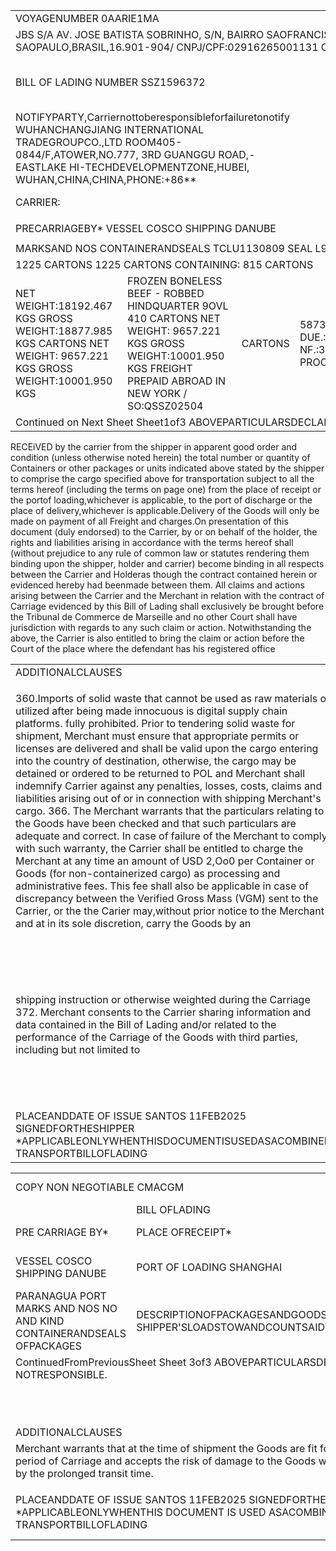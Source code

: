 


<html><body><table><tbody><tr><td colspan="4">VOYAGENUMBER 0AARIE1MA</td><td colspan="4">SHIPPER</td></tr><tr><td colspan="4">JBS S/A AV. JOSE BATISTA SOBRINHO, S/N, BAIRRO SAOFRANCISCO,ANDRADINA, SAOPAULO,BRASIL,16.901-904/ CNPJ/CPF:02916265001131 CONSIGNEE</td><td colspan="4">COPY NON NEGOTIABLE BILL OFLADING</td></tr><tr><td colspan="4">BILL OF LADING NUMBER SSZ1596372</td><td rowspan="2">EXPORTREFERENCES 22078762 CMACGM</td><td rowspan="2">WUHANCHANGJIANG INTERNATIONAL TRADEGROUPCO.,LTD ROOM405-0844/F.ATOWER.NO.777.</td><td>3RDGUANGGUROAD,-EASTLAKE HI-TECHDEVELOPMENTZONE,HUBEI, WUHAN,CHINA,CHINA,PHONE:+86*</td></tr><tr><td colspan="3">NOTlFYPARTY,Carriernottoberesponsibleforfailuretonotify WUHANCHANGJIANG INTERNATIONAL TRADEGROUPCO.,LTD ROOM405-0844/F,ATOWER,NO.777, 3RD GUANGGU ROAD,-EASTLAKE HI-TECHDEVELOPMENTZONE,HUBEI, WUHAN,CHINA,CHINA,PHONE:+86**</td></tr><tr><td colspan="4">CARRIER:</td><td colspan="3">CMACGMSociétéAnonymeauCapitalde234988330Euros Head Office: 4, quai d'Arenc- 13002 Marseille - France Tel: (33)4 88 9190 00- Fax:(33)488 91 90 95</td></tr><tr><td colspan="2"></td><td colspan="4"></td><td colspan="2"></td></tr><tr><td colspan="4">PRECARRIAGEBY* VESSEL COSCO SHIPPING DANUBE</td><td colspan="3">PLACEOFRECEIPT* PORTOFLOADING PARANAGUAPORT</td></tr><tr><td colspan="4"></td><td colspan="3"></td><td></td></tr><tr><td colspan="4">MARKSAND NOS CONTAINERANDSEALS TCLU1130809 SEAL L9652636</td><td colspan="4">NO AND KIND OFPACKAGES 1x40RH</td></tr><tr><td colspan="4">1225 CARTONS 1225 CARTONS CONTAINING: 815 CARTONS</td><td colspan="4">FROZEN BONELESS BEEF - ROBBED FOREQUARTER (9OVL)</td></tr><tr><td>NET WEIGHT:18192.467 KGS GROSS WEIGHT:18877.985 KGS CARTONS NET WEIGHT: 9657.221 KGS GROSS WEIGHT:10001.950 KGS</td><td>FROZEN BONELESS BEEF - ROBBED HINDQUARTER 9OVL 410 CARTONS NET WEIGHT: 9657.221 KGS GROSS WEIGHT:10001.950 KGS FREIGHT PREPAID ABROAD IN NEW YORK / SO:QSSZ02504</td><td>CARTONS</td><td>58730776-1 DUE.:25BR0001953450 NF.:318105 PROC.:553099</td><td>RUC.：5BR02916265200000000000000000122395 *-18507160251，VEJIA@CJITG.COM- **-18507160251，VEJIA@CJITG.COM-</td><td>NCM:02023000 SEAL SIF:0029612/SIF385</td><td>"SHIPPER'S DECLARATION: WOODEN PACKING DULY TREATED AND CERTIFIED WHEN/IF USED TO EXPORT BY</td><td>THE SHIPPER" Continued on Next Sheet</td></tr><tr><td colspan="8">Continued on Next Sheet Sheet1of3 ABOVEPARTICULARSDECLAREDBYSHIPPER.CARRIERNOTRESPONSIBLE</td></tr></tbody></table></body></html>

RECEiVED by the carrier from the shipper in apparent good order and condition (unless otherwise noted herein) the total number or quantity of Containers or other packages or units indicated above stated by the shipper to comprise the cargo specified above for transportation subject to all the terms hereof (including the terms on page one) from the place of receipt or the portof loading,whichever is applicable, to the port of discharge or the place of delivery,whichever is applicable.Delivery of the Goods will only be made on payment of all Freight and charges.On presentation of this document (duly endorsed) to the Carrier, by or on behalf of the holder, the rights and liabilities arising in accordance with the terms hereof shall (without prejudice to any rule of common law or statutes rendering them binding upon the shipper, holder and carrier) become binding in all respects between the Carrier and Holderas though the contract contained herein or evidenced hereby had beenmade between them. All claims and actions arising between the Carrier and the Merchant in relation with the contract of Carriage evidenced by this Bill of Lading shall exclusively be brought before the Tribunal de Commerce de Marseille and no other Court shall have jurisdiction with regards to any such claim or action. Notwithstanding the above, the Carrier is also entitled to bring the claim or action before the Court of the place where the defendant has his registered office


<html><body><table><tr><td colspan="2">ADDITIONALCLAUSES</td></tr><tr><td rowspan="3">360.Imports of solid waste that cannot be used as raw materials or utilized after being made innocuous is digital supply chain platforms. fully prohibited. Prior to tendering solid waste for shipment, Merchant must ensure that appropriate permits or licenses are delivered and shall be valid upon the cargo entering into the country of destination, otherwise, the cargo may be detained or ordered to be returned to POL and Merchant shall indemnify Carrier against any penalties, losses, costs, claims and liabilities arising out of or in connection with shipping Merchant's cargo. 366. The Merchant warrants that the particulars relating to the Goods have been checked and that such particulars are adequate and correct. In case of failure of the Merchant to comply with such warranty, the Carrier shall be entitled to charge the Merchant at any time an amount of USD 2,Oo0 per Container or Goods (for non-containerized cargo) as processing and administrative fees. This fee shall also be applicable in case of discrepancy between the Verified Gross Mass (VGM) sent to the Carrier, or the the Carier may,without prior notice to the Merchant and at in its sole discretion, carry the Goods by an</td><td>374.Merchant undertakes and warrants that, in no circumstance whatsoever, the Goods and the</td></tr><tr><td>Container(s) listed in this Bill of Lading shall be destined and on-carried to Russian Federation territory or Republic of Belarus after unloading at port of discharge. 375.Merchant undertakes and warrants that, in no circumstance whatsoever, the Goods listed in this Bill</td></tr><tr><td>of Lading shall be stuffed and on-carried from the Russian Federation territory or Republic of Belarus 379. Merchant is reminded that pursuant to the Terms and Conditions of this Bil of Lading Carrier may, in its discretion and at any time,proceed byany route. If the voyage is, or is likely to be affected byany risk,</td></tr><tr><td>shipping instruction or otherwise weighted during the Carriage 372. Merchant consents to the Carrier sharing information and data contained in the Bill of Lading and/or related to the performance of the Carriage of the Goods with third parties, including but not limited to</td><td>weight declared to the Carrier (for non-containerized cargo),and the weight declaredbythe Shipper in hisalternativeroute to that initiall foreseen.The Carrier shallbe entitled to chargeadditional Freight,as the Carrier may determine. 380. Merchant acknowledges that the average transit time is increased for Vessels sailing via the Cape of Good Hope and/or to allow transshipment of Containers destined for ports in the Red Sea area.The</td></tr><tr><td>PLACEANDDATE OF ISSUE SANTOS 11FEB2025 SIGNEDFORTHESHIPPER *APPLICABLEONLYWHENTHISDOCUMENTISUSEDASACOMBINED TRANSPORTBILLOFLADING</td><td>SIGNEDFORTHECARRIERCMACGMS.A BYCMACGMdo Brasil Agencia MaritimaLtda asagentsforthecarrierCMACGMS.A.</td></tr></table></body></html>


<html><body><table><tbody><tr><td colspan="4">COPY NON NEGOTIABLE CMACGM</td><td colspan="2">VOYAGENUMBER 0AARIE1MA BILL OF LADING NUMBER</td></tr><tr><td colspan="2"></td><td colspan="2">BILL OFLADING</td><td colspan="3">SSZ1596372</td></tr><tr><td colspan="2">PRE CARRIAGE BY*</td><td colspan="2">PLACE OFRECEIPT*</td><td colspan="4">FREIGHT TO BE PAID AT NUMBER OF ORIGINAL BILLS OFLADING</td></tr><tr><td colspan="2">VESSEL COSCO SHIPPING DANUBE</td><td colspan="2">PORT OF LOADING SHANGHAI</td><td colspan="4">RIO DEJANEIRO C/O BRADESCO NY THREE(3) PORTOFDISCHARGE FINAL PLACE OF DELIVERY*</td></tr><tr><td colspan="2">PARANAGUA PORT MARKS AND NOS NO AND KIND CONTAINERANDSEALS OFPACKAGES</td><td colspan="2">DESCRIPTIONOFPACKAGESANDGOODSASSTATEDBYSHIPPER SHIPPER'SLOADSTOWANDCOUNTSAIDTOCONTAIN</td><td>GROSS WEIGHT</td><td colspan="2">TARE MEASUREMENT</td></tr><tr><td colspan="5">ContinuedFromPreviousSheet Sheet 3of3 ABOVEPARTICULARSDECLARED BY SHIPPER.CARRIER NOTRESPONSIBLE.</td><td colspan="3">CARGO</td></tr><tr><td colspan="5"></td><td colspan="3"></td></tr><tr><td colspan="5"></td><td colspan="3"></td></tr><tr><td colspan="5"></td><td colspan="3"></td></tr><tr><td colspan="5"></td><td colspan="3"></td></tr><tr><td colspan="5"></td><td colspan="3"></td></tr><tr><td colspan="5"></td><td colspan="3"></td></tr><tr><td colspan="5"></td><td colspan="3"></td></tr><tr><td colspan="5"></td><td colspan="3"></td></tr><tr><td colspan="5"></td><td colspan="3"></td></tr><tr><td colspan="4"></td><td></td><td colspan="3"></td></tr><tr><td colspan="4"></td><td colspan="4"></td></tr><tr><td colspan="4">ADDITIONALCLAUSES</td><td colspan="4"></td></tr><tr><td colspan="4">Merchant warrants that at the time of shipment the Goods are fit for carriage for the full period of Carriage and accepts the risk of damage to the Goods which may be caused by the prolonged transit time.</td><td colspan="4"></td></tr><tr><td colspan="4"></td><td colspan="4"></td></tr><tr><td colspan="4">PLACEANDDATE OF ISSUE SANTOS 11FEB2025 SIGNEDFORTHESHIPPER *APPLICABLEONLYWHENTHIS DOCUMENT IS USED ASACOMBINED TRANSPORTBILLOFLADING</td><td colspan="4">SIGNEDFORTHECARRIERCMACGMS.A. BYCMACGMdoBrasil Agencia Maritima Ltda asagentsforthecarrierCMACGMS.A.</td></tr></tbody></table></body></html>